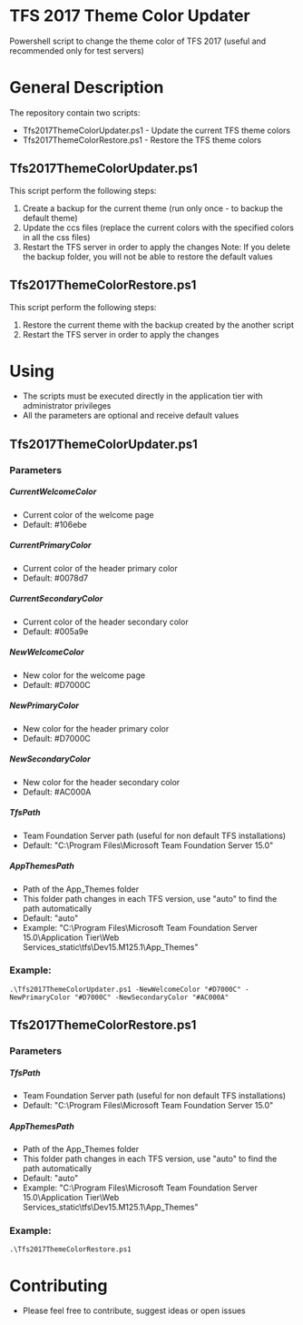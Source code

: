 # TFS 2017 Theme Color Updater
Powershell script to change the theme color of TFS 2017 (useful and recommended only for test servers)

# General Description
The repository contain two scripts: 
- Tfs2017ThemeColorUpdater.ps1 - Update the current TFS theme colors
- Tfs2017ThemeColorRestore.ps1 - Restore the TFS theme colors

## Tfs2017ThemeColorUpdater.ps1
This script perform the following steps: 
1.	Create a backup for the current theme (run only once - to backup the default theme)
2.	Update the ccs files (replace the current colors with the specified colors in all the css files)
3.	Restart the TFS server in order to apply the changes
Note: If you delete the backup folder, you will not be able to restore the default values

## Tfs2017ThemeColorRestore.ps1
This script perform the following steps: 
1.	Restore the current theme with the backup created by the another script
2.	Restart the TFS server in order to apply the changes

# Using
- The scripts must be executed directly in the application tier with administrator privileges  
- All the parameters are optional and receive default values

## Tfs2017ThemeColorUpdater.ps1

### Parameters

##### CurrentWelcomeColor 
- Current color of the welcome page 
- Default: #106ebe

##### CurrentPrimaryColor 
- Current color of the header primary color 
- Default: #0078d7

##### CurrentSecondaryColor 
- Current color of the header secondary color 
- Default: #005a9e

##### NewWelcomeColor 
- New color for the welcome page 
- Default: #D7000C

##### NewPrimaryColor 
- New color for the header primary color 
- Default: #D7000C

##### NewSecondaryColor 
- New color for the header secondary color 
- Default: #AC000A

##### TfsPath 
- Team Foundation Server path (useful for non default TFS installations)
- Default: "C:\Program Files\Microsoft Team Foundation Server 15.0"

##### AppThemesPath 
- Path of the App_Themes folder
- This folder path changes in each TFS version, use "auto" to find the path automatically
- Default: "auto"
- Example: "C:\Program Files\Microsoft Team Foundation Server 15.0\Application Tier\Web Services\_static\tfs\Dev15.M125.1\App_Themes"

### Example:
```
.\Tfs2017ThemeColorUpdater.ps1 -NewWelcomeColor "#D7000C" -NewPrimaryColor "#D7000C" -NewSecondaryColor "#AC000A"
```

## Tfs2017ThemeColorRestore.ps1

### Parameters

##### TfsPath 
- Team Foundation Server path (useful for non default TFS installations)
- Default: "C:\Program Files\Microsoft Team Foundation Server 15.0"

##### AppThemesPath 
- Path of the App_Themes folder
- This folder path changes in each TFS version, use "auto" to find the path automatically
- Default: "auto"
- Example: "C:\Program Files\Microsoft Team Foundation Server 15.0\Application Tier\Web Services\_static\tfs\Dev15.M125.1\App_Themes"

### Example:
```
.\Tfs2017ThemeColorRestore.ps1
```

# Contributing
- Please feel free to contribute, suggest ideas or open issues

